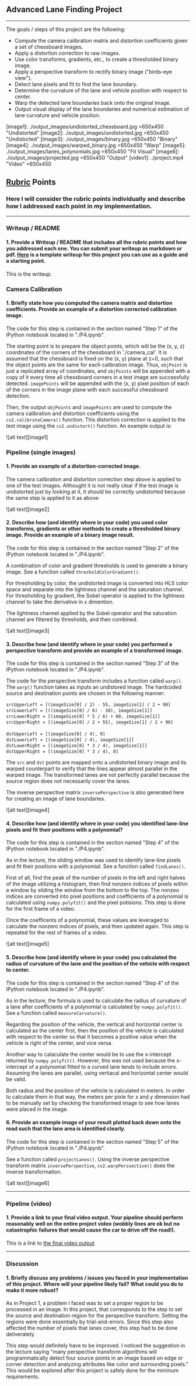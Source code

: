 ## Advanced Lane Finding Project
----

The goals / steps of this project are the following:

* Compute the camera calibration matrix and distortion coefficients given a set of chessboard images.
* Apply a distortion correction to raw images.
* Use color transforms, gradients, etc., to create a thresholded binary image.
* Apply a perspective transform to rectify binary image ("birds-eye view").
* Detect lane pixels and fit to find the lane boundary.
* Determine the curvature of the lane and vehicle position with respect to center.
* Warp the detected lane boundaries back onto the original image.
* Output visual display of the lane boundaries and numerical estimation of lane curvature and vehicle position.

[//]: # (Image References)

[image1]: ./output_images/undistorted_chessboard.jpg =650x450 "Undistorted"
[image2]: ./output_images/undistorted.jpg =650x450 "Undistorted"
[image3]: ./output_images/binary.jpg =650x450 "Binary"
[image4]: ./output_images/warped_binary.jpg =650x450 "Warp"
[image5]: ./output_images/lanes_polynomials.jpg =650x450 "Fit Visual"
[image6]: ./output_images/projected.jpg =650x450 "Output"
[video1]: ./project.mp4 "Video" =650x450

## [Rubric](https://review.udacity.com/#!/rubrics/571/view) Points

### Here I will consider the rubric points individually and describe how I addressed each point in my implementation.  

---

### Writeup / README

#### 1. Provide a Writeup / README that includes all the rubric points and how you addressed each one.  You can submit your writeup as markdown or pdf.  [Here](https://github.com/udacity/CarND-Advanced-Lane-Lines/blob/master/writeup_template.md) is a template writeup for this project you can use as a guide and a starting point.  


This is the writeup. 


### Camera Calibration

#### 1. Briefly state how you computed the camera matrix and distortion coefficients. Provide an example of a distortion corrected calibration image.


The code for this step is contained in the section named "Step 1" of the IPython notebook located in "./P4.ipynb".

The starting point is to prepare the object points, which will be the (x, y, z) coordinates of the corners of the chessboard in './camera_cal'. It is assumed that the chessboard is fixed on the (x, y) plane at z=0, such that the object points are the same for each calibration image.  Thus, `objPoint` is just a replicated array of coordinates, and `objPoints` will be appended with a copy of it every time all chessboard corners in a test image are successfully detected. `imagePoints` will be appended with the (x, y) pixel position of each of the corners in the image plane with each successful chessboard detection.  

Then, the output `objPoints` and `imagePoints` are used  to compute the camera calibration and distortion coefficients using the `cv2.calibrateCamera()` function. This distortion correction is applied to the test image using the `cv2.undistort()` function. An example output is:

![alt text][image1]


### Pipeline (single images)

#### 1. Provide an example of a distortion-corrected image.


The camera calibration and distortion correction step above is applied to one of the test images. Althought it is not really clear if the test image is undistorted just by looking at it, it should be correctly undistorted because the same step is applied to it as above:

![alt text][image2]


#### 2. Describe how (and identify where in your code) you used color transforms, gradients or other methods to create a thresholded binary image.  Provide an example of a binary image result.

The code for this step is contained in the section named "Step 2" of the IPython notebook located in "./P4.ipynb".

A combination of color and gradient thresholds is used to generate a binary image. See a function called `thresholdColorGradient()`.

For thresholding by color, the undistorted image is converted into HLS color space and separate into the lightness channel and the saturation channel. For thresholding by gradient, the Sobel operator is applied to the lightness channel to take the derivative in x dimention. 

The lightness channel applied by the Sobel operator and the saturation channel are filtered by thresholds, and then combined. 

![alt text][image3]

#### 3. Describe how (and identify where in your code) you performed a perspective transform and provide an example of a transformed image.

The code for this step is contained in the section named "Step 3" of the IPython notebook located in "./P4.ipynb".

The code for the perspective transform includes a function called `warp()`. The `warp()` function takes as inputs an undistored image. The hardcoded source and destination points are chosen in the following manner:

```
srcUpperLeft = [(imageSize[0] / 2) - 55, imageSize[1] / 2 + 90]
srcLowerLeft = [((imageSize[0] / 6) - 10), imageSize[1]]
srcLowerRight = [(imageSize[0] * 5 / 6) + 60, imageSize[1]]
srcUpperRight = [(imageSize[0] / 2 + 55), imageSize[1] / 2 + 90]

dstUpperLeft = [(imageSize[0] / 4), 0]
dstLowerLeft = [(imageSize[0] / 4), imageSize[1]]
dstLowerRight = [(imageSize[0] * 3 / 4), imageSize[1]]
dstUpperRight = [(imageSize[0] * 3 / 4), 0]
```

The `src` and `dst` points are mapped onto a undistorted binary image and its warped counterpart to verify that the lines appear almost parallel in the warped image. The transformed lanes are not perfectly parallel because the source region does not necessarily cover the lanes. 

The inverse perspective matrix `inversePerspective` is also generated here for creating an image of lane boundaries. 

![alt text][image4]

#### 4. Describe how (and identify where in your code) you identified lane-line pixels and fit their positions with a polynomial?

The code for this step is contained in the section named "Step 4" of the IPython notebook located in "./P4.ipynb".

As in the lecture, the sliding window was used to identify lane-line pixels and fit their positions with a polynomial. See a function called `findLanes()`. 

First of all, find the peak of the number of pixels in the left and right halves of the image utilizing a histogram, then find nonzero indices of pixels within a window by sliding the window from the bottom to the top. The nonzeo indices are converted into pixel positions and coefficients of a polynomial is calculated using `numpy.polyfit()` and the pixel potisions. This step is done for the first frame of a video. 

Once the coefficents of a polynomial, these values are leveraged to calculate the nonzero indices of pixels, and then updated again. This step is repeated for the rest of frames of a video. 

![alt text][image5]

#### 5. Describe how (and identify where in your code) you calculated the radius of curvature of the lane and the position of the vehicle with respect to center.

The code for this step is contained in the section named "Step 4" of the IPython notebook located in "./P4.ipynb".

As in the lecture, the formula is used to calculate the radius of curvature of a lane after coefficients of a polynomial is calculated by `numpy.polyfit()`. See a function called `measureCarvature()`.

Regarding the position of the vehicle, the vertical and horizontal center is calculated as the center first, then the position of the vehicle is calculated with respect to the center so that it becomes a positive value when the vehicle is right of the center, and vice versa.

Another way to calaculate the center would be to use the x-intercept returned by `numpy.polyfit()`. However, this was not used because the x-intercept of a polynomial fitted to a curved lane tends to include errors. Assuming the lanes are parallel, using vertiacal and horizontal center would be valid. 

Both radius and the position of the vehicle is calculated in meters. In order to calculate them in that way, the meters per pixle for x and y dimension had to be manually set by checking the transformed image to see how lanes were placed in the image. 


#### 6. Provide an example image of your result plotted back down onto the road such that the lane area is identified clearly.

The code for this step is contained in the section named "Step 5" of the IPython notebook located in "./P4.ipynb".

See a function called `projectLanes()`. Using the inverse perspective transform matrix `inversePerspective`, `cv2.warpPersvective()` does the inverse transformation. 

![alt text][image6]

---

### Pipeline (video)

#### 1. Provide a link to your final video output.  Your pipeline should perform reasonably well on the entire project video (wobbly lines are ok but no catastrophic failures that would cause the car to drive off the road!).

This is a link to [the final video output](./project.mp4)

---

### Discussion

#### 1. Briefly discuss any problems / issues you faced in your implementation of this project.  Where will your pipeline likely fail?  What could you do to make it more robust?

As in Project 1, a problem I faced was to set a proper region to be processed in an image. In this project, that corresponds to the step to set the source and destination region for the perspective transform. Setting the regions were done essentially by trial-and-errors. Since this step also affected the number of pixels that lanes cover, this step had to be done deliverately. 

This step would definitely have to be improved. I noticed the suggestion in the lecture saying "many perspective transform algorithms will programmatically detect four source points in an image based on edge or corner detection and analyzing attributes like color and surrounding pixels." This would be explored after this project is safely done for the minimum requirements. 

  
